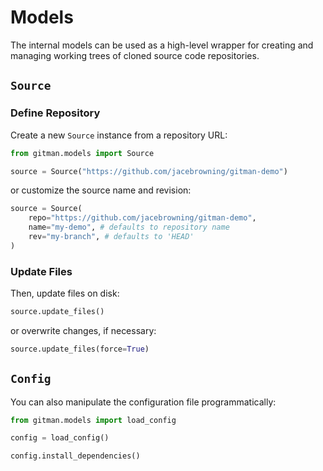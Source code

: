 # Models

The internal models can be used as a high-level wrapper for creating and managing working trees of cloned source code repositories.

## `Source`

### Define Repository

Create a new `Source` instance from a repository URL:

```python
from gitman.models import Source

source = Source("https://github.com/jacebrowning/gitman-demo")
```

or customize the source name and revision:

```python
source = Source(
    repo="https://github.com/jacebrowning/gitman-demo",
    name="my-demo", # defaults to repository name
    rev="my-branch", # defaults to 'HEAD'
)
```

### Update Files

Then, update files on disk:

```python
source.update_files()
```

or overwrite changes, if necessary:

```python
source.update_files(force=True)
```

## `Config`

You can also manipulate the configuration file programmatically:

```python
from gitman.models import load_config

config = load_config()

config.install_dependencies()
```
